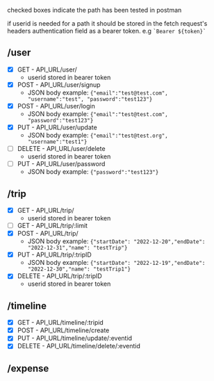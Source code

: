 checked boxes indicate the path has been tested in postman

if userid is needed for a path it should be stored in the fetch request's headers authentication field as a bearer token. e.g `` `Bearer ${token}` ``

## /user

- [x] GET - API_URL/user/
  - userid stored in bearer token
- [x] POST - API_URL/user/signup
  - JSON body example: `{"email":"test@test.com", "username":"test", "password":"test123"}`
- [x] POST - API_URL/user/login
  - JSON body example: `{"email":"test@test.com", "password":"test123"}`
- [x] PUT - API_URL/user/update
  - JSON body example: `{"email":"test@test.org", "username":"test1"}`
- [ ] DELETE - API_URL/user/delete
  - userid stored in bearer token
- [ ] PUT - API_URL/user/password
  - JSON body example: `{"password":"test123"}`

## /trip

- [x] GET - API_URL/trip/
  - userid stored in bearer token
- [ ] GET - API_URL/trip/:limit
- [x] POST - API_URL/trip/
  - JSON body example: `{"startDate": "2022-12-20","endDate": "2022-12-31","name": "testTrip"}`
- [x] PUT - API_URL/trip/:tripID
  - JSON body example: `{"startDate": "2022-12-19","endDate": "2022-12-30","name": "testTrip1"}`
- [x] DELETE - API_URL/trip/:tripID
  - userid stored in bearer token

## /timeline

- [x] GET - API_URL/timeline/:tripid
- [x] POST - API_URL/timeline/create
- [x] PUT - API_URL/timeline/update/:eventid
- [x] DELETE - API_URL/timeline/delete/:eventid

## /expense
